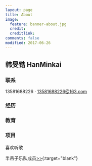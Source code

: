```yaml
---
layout: page
title: About
image:
  feature: banner-about.jpg
  credit:
  creditlink:
comments: false
modified: 2017-06-26
---
```

## 韩旻锴 HanMinkai

### 联系
13581688226 · 13581688226@163.com

### 经历


### 教育

### 项目

喜欢听歌

半吊子乐队成员[>>](https://site.douban.com/mystery/){:target="blank"}
